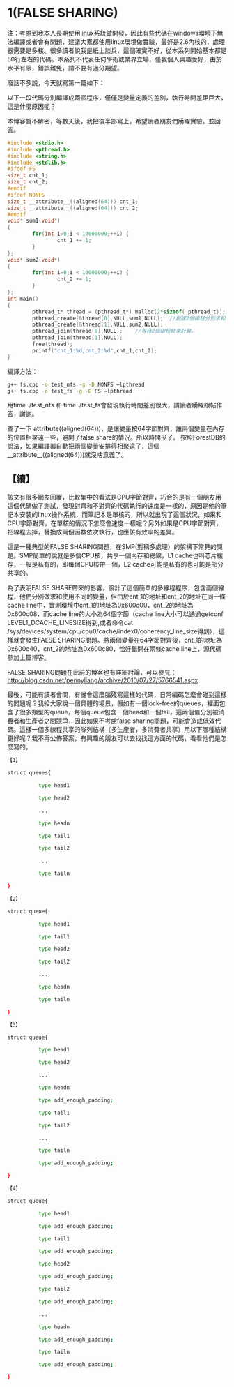 # 1(FALSE SHARING)


注：考慮到我本人長期使用linux系統做開發，因此有些代碼在windows環境下無法編譯或者會有問題，建議大家都使用linux環境做實驗，最好是2.6內核的，處理器需要是多核。很多讀者說我是紙上談兵，這個確實不好，從本系列開始基本都是50行左右的代碼。本系列不代表任何學術或業界立場，僅我個人興趣愛好，由於水平有限，錯誤難免，請不要有過分期望。


廢話不多說，今天就寫第一篇如下：



以下一段代碼分別編譯成兩個程序，僅僅是變量定義的差別，執行時間差距巨大，這是什麼原因呢？

本博客暫不解密，等數天後，我把後半部寫上，希望讀者朋友們踴躍實驗，並回答。


```c
#include <stdio.h>
#include <pthread.h>
#include <string.h>
#include <stdlib.h>
#ifdef FS
size_t cnt_1;
size_t cnt_2;
#endif
#ifdef NONFS
size_t __attribute__((aligned(64))) cnt_1;
size_t __attribute__((aligned(64))) cnt_2;
#endif
void* sum1(void*)
{
        for(int i=0;i < 10000000;++i) {
                cnt_1 += 1;
        }
};
void* sum2(void*)
{
        for(int i=0;i < 10000000;++i) {
                cnt_2 += 1;
        }
};
int main()
{
        pthread_t* thread = (pthread_t*) malloc(2*sizeof( pthread_t));
        pthread_create(&thread[0],NULL,sum1,NULL);  //創建2個線程分別求和
        pthread_create(&thread[1],NULL,sum2,NULL);
        pthread_join(thread[0],NULL);    //等待2個線程結束計算。
        pthread_join(thread[1],NULL);
        free(thread);
        printf("cnt_1:%d,cnt_2:%d",cnt_1,cnt_2);
}
```

編譯方法：
```sh
g++ fs.cpp -o test_nfs -g -D NONFS –lpthread
g++ fs.cpp -o test_fs -g -D FS –lpthread
```
用time ./test_nfs 和 time ./test_fs會發現執行時間差別很大，請讀者踴躍跟帖作答，謝謝。



查了一下 __attribute__((aligned(64)))，是讓變量按64字節對齊，讓兩個變量在內存的位置相聚遠一些，避開了false share的情況。所以時間少了。
按照ForestDB的說法，如果編譯器自動把兩個變量安排得相聚遠了，這個__attribute__((aligned(64)))就沒啥意義了。

## 【續】

該文有很多網友回覆，比較集中的看法是CPU字節對齊，巧合的是有一個朋友用這個代碼做了測試，發現對齊和不對齊的代碼執行的速度是一樣的，原因是他的筆記本安裝的linux操作系統，而筆記本是單核的，所以就出現了這個狀況，如果和CPU字節對齊，在單核的情況下怎麼會速度一樣呢？另外如果是CPU字節對齊，把線程去掉，替換成兩個函數依次執行，也應該有效率的差異。 

這是一種典型的FALSE SHARING問題，在SMP(對稱多處理）的架構下常見的問題。SMP簡單的說就是多個CPU核，共享一個內存和總線，L1 cache也叫芯片緩存，一般是私有的，即每個CPU核帶一個，L2 cache可能是私有的也可能是部分共享的。

為了表明FALSE SHARE帶來的影響，設計了這個簡單的多線程程序，包含兩個線程，他們分別做求和使用不同的變量，但由於cnt_1的地址和cnt_2的地址在同一條cache line中，實測環境中cnt_1的地址為0x600c00，cnt_2的地址為0x600c08，而cache line的大小為64個字節（cache line大小可以通過getconf LEVEL1_DCACHE_LINESIZE得到,或者命令cat /sys/devices/system/cpu/cpu0/cache/index0/coherency_line_size得到），這樣就會發生FALSE SHARING問題。將兩個變量在64字節對齊後，cnt_1的地址為0x600c40，cnt_2的地址為0x600c80，恰好錯開在兩條cache line上，源代碼參加上篇博客。



FALSE SHARING問題在此前的博客也有詳細討論，可以參見：http://blog.csdn.net/pennyliang/archive/2010/07/27/5766541.aspx



最後，可能有讀者會問，有誰會這麼腦殘寫這樣的代碼，日常編碼怎麼會碰到這樣的問題呢？我給大家說一個具體的場景，假如有一個lock-free的queues，裡面包含了很多類型的queue，每個queue包含一個head和一個tail，這兩個值分別被消費者和生產者之間競爭，因此如果不考慮false sharing問題，可能會造成低效代碼。這樣一個多線程共享的隊列結構（多生產者，多消費者共享）用以下哪種結構更好呢？我不再公佈答案，有興趣的朋友可以去找找這方面的代碼，看看他們是怎麼寫的。


```sh
【1】

struct queues{

          type head1 

          type head2

          ...

          type headn

          type tail1

          type tail2

          ...

          type tailn 

}

【2】

struct queue{

          type head1 

          type tail1

          type head2

          type tail2

          ...

          type headn

          type tailn 

}

【3】

struct queue{

          type head1 

          type head2

          ...

          type headn

          type add_enough_padding;

          type tail1

          type tail2

          ...

          type tailn

          type add_enough_padding; 

}

【4】

struct queue{

          type head1

          type add_enough_padding; 

          type tail1

          type add_enough_padding; 

          type head2

          type add_enough_padding; 

          type tail2

          type add_enough_padding; 

          ...

          type headn

          type add_enough_padding; 

          type tailn

          type add_enough_padding;  

}
```
